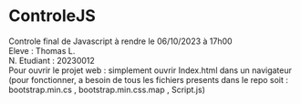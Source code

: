 # ControleJS
Controle final de Javascript à rendre le 06/10/2023 à 17h00
<br />
Eleve : Thomas L.
<br />
N. Etudiant : 20230012
<br />
Pour ouvrir le projet web : simplement ouvrir Index.html dans un navigateur (pour fonctionner, a besoin de tous les fichiers presents dans le repo soit : bootstrap.min.cs , bootstrap.min.css.map , Script.js)